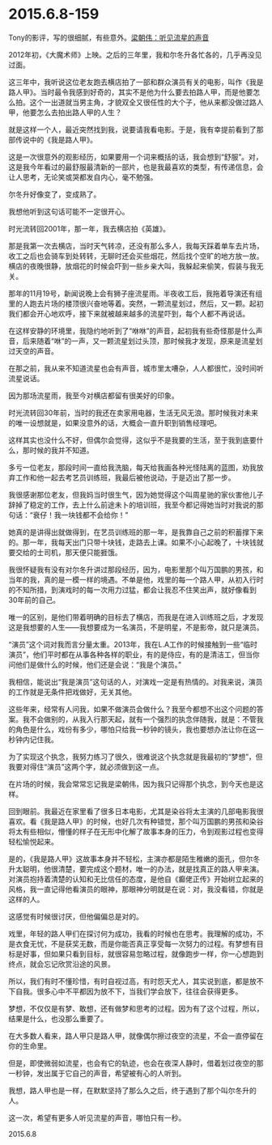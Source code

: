 2015.6.8-159
=============
Tony的影评，写的很细腻，有些意外。[梁朝伟：听见流星的声音](http://mp.weixin.qq.com/s?__biz=MjM5MTY1ODQ3NQ==&mid=206254816&idx=1&sn=7999c59d6498d401b1118d1abbb2f32e&scene=5#rd)

2012年初，《大魔术师》上映。之后的三年里，我和尔冬升各忙各的，几乎再没见过面。

这三年中，我听说这位老友跑去横店拍了一部和群众演员有关的电影，叫作《我是路人甲》。当时最令我感到好奇的，其实不是他为什么要去拍路人甲，而是他要怎么拍。这个一出道就当男主角，才貌双全又很任性的大个子，他从来都没做过路人甲，他要怎么去拍出路人甲的人生？

就是这样一个人，最近突然找到我，说要请我看电影。于是，我有幸提前看到了那部传说中的《我是路人甲》。

这是一次很意外的观影经历，如果要用一个词来概括的话，我会想到“舒服”。对，这是我今年看过的最舒服最清新的一部片，也是我最喜欢的类型，有传递信息，会让人思考，无论笑或哭都发自内心，毫不勉强。

尔冬升好像变了，变成熟了。

我想他听到这句话可能不一定很开心。

时光流转回2001年，那一年，我去横店拍《英雄》。

那是我第一次去横店，当时天气转凉，还没有那么多人，我每天踩着单车去片场，收工之后也会骑车到处转转，无聊时还会买些烟花，然后找个空旷的地方放一放。横店的夜晚很静，放烟花的时候会吓到一些乡亲大叫，我躲起来偷笑，假装与我无关。

那年的11月19号，新闻说晚上会有狮子座流星雨。半夜收工后，我拖着导演还有组里的人跑去片场的楼顶很兴奋地等着。突然，一颗流星划过，然后，又一颗。起初我们都会开心地欢呼，接下来就被越来越多的流星吓到，每个人都不再说话。

在这样安静的环境里，我隐约地听到了“咻咻”的声音，起初我有些奇怪那是什么声音，后来随着“咻”的一声，又一颗流星划过头顶，那时候我才发现，原来是流星划过天空的声音。

在那之前，我从来不知道流星也会有声音，城市里太嘈杂，人人都很忙，没时间听流星说话。

因为那场流星雨，我至今对横店都留有很美好的印象。

时光流转回30年前，当时的我还在卖家用电器，生活无风无浪。那时候我对未来的唯一设想就是，如果没意外的话，大概会一直升职到销售经理吧。

这样其实也没什么不好，但偶尔会觉得，这似乎不是我要的生活，至于我到底要什么，那时候的我并不知道。

多亏一位老友，那段时间一直给我洗脑，每天给我画各种光怪陆离的蓝图，劝我放弃工作和他一起去考艺员训练班，我最后被他说动，于是迈出了那一步。

我很感谢那位老友，但我妈当时很生气，因为她觉得这个叫周星驰的家伙害他儿子辞掉了稳定的工作，去上什么前途未卜的培训班，我至今都记得她当时对我说的那句话：“衰仔！我一块钱都不会给你！”

她真的是讲得出就做得到，在艺员训练班的那一年，是我靠自己之前的积蓄撑下来的。那一年，我每天出门只带十块钱，走路去上课。如果不小心起晚了，十块钱就要交给的士司机，那天便只能捱饿。

我很怀疑我有没有对尔冬升讲过那段经历，因为，电影里那个叫万国鹏的男孩，和当年的我，真的是一模一样的境遇。不单是他，戏里的每一个路人甲，从初入行时的不知所措，到演戏时的每一次用力过猛，都会让我忍不住笑出声，就好像看到30年前的自己。

唯一的区别，是他们带着明确的目标去了横店，而我是在进入训练班之后，才发现这是我想要的人生——我想要成为一名演员，不是明星，不是影帝，就只是演员。

“演员”这个词对我而言分量太重。2013年，我在L.A工作的时候接触到一些“临时演员”，他们平时都在从事各种各样的职业，有的是侍应，有的是清洁工，但当你问他们是做什么的时候，他们还是会说：“我是个演员。”

我相信，能说出“我是演员”这句话的人，对演戏一定是有热情的。对我来说，演员的工作就是无条件把戏做好，无关其他。

这些年来，经常有人问我，如果不做演员会做什么？我至今都想不出这个问题的答案。我不会做别的，从我入行那天起，就有一个强烈的执念伴随我，就是：不管我的角色是什么，戏份有多少，哪怕只给我一秒钟的镜头，我也要想办法让你在这一秒钟内记住我。

为了实现这个执念，我努力练习了很久，很难说这个执念就是我最初的“梦想”，但我要对得住“演员”这两个字，就必须做到这一点。

在片场的时候，我会常常忘记我是梁朝伟，因为我只记得那个执念，到今天也是这样。

回到眼前。我最近在家里看了很多日本电影，尤其是染谷将太主演的几部电影我很喜欢。看《我是路人甲》的时候，也好几次有种错觉，那个叫万国鹏的男孩和染谷将太有些相似，懵懂的样子在无形中化解了故事本身的压力，令到观影过程也变得轻松愉悦起来。

是的，《我是路人甲》这故事本身并不轻松，主演亦都是陌生稚嫩的面孔，但尔冬升太聪明，他很清楚，要完成这个题材，唯一的办法，就是找真正的路人甲来演。对演员抱持着清楚的认知和无比信任的态度，是他自《癫佬正传》开始树立起来的风格，我一直记得他看演员的眼神，那眼神分明就是在说：对，我没看错，你就是这样的人。

这感觉有时候很讨厌，但他偏偏总是对的。

戏里，年轻的路人甲们在探讨何为成功，我看的时候也在思考。我理解的成功，不是衣食无忧，不是获奖无数，而是你能否真正享受每一次努力的过程。有梦想有目标是好事，但如果只看到目标，就很容易忽略过程，就像跑步一样，你一心想跑到终点，就会忘记欣赏沿途的风景。

所以，我们有时不懂珍惜，有时自视过高，有时怨天尤人，其实说到底，都是放不下自我。很多心中不平都因为放不下，当我们学会放下，往往会获得更多。

梦想，不仅仅是有梦、敢想，还有做梦和思考的过程。因为有了这个过程，所以，结果是什么，也没那么重要了。

在大多数人看来，路人甲只是路人甲，就像偶尔擦过夜空的流星，不会一直停留在你的生命里。

但是，即使微弱如流星，也会有它的轨迹，也会在夜深人静时，借着划过夜空的那一秒钟，发出属于它自己的声音，希望被有心的人听到。

我想，路人甲也是一样，在默默坚持了那么久之后，终于遇到了那个叫尔冬升的人。

这一次，希望有更多人听见流星的声音，哪怕只有一秒。

2015.6.8